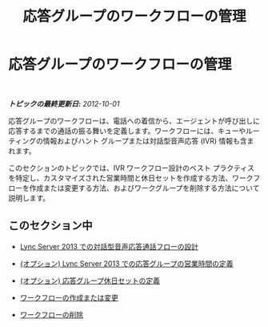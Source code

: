 ﻿---
title: 応答グループのワークフローの管理
TOCTitle: 応答グループのワークフローの管理
ms:assetid: 42cfccdd-2844-4875-b4e3-813e1df15f08
ms:mtpsurl: https://technet.microsoft.com/ja-jp/library/Gg520986(v=OCS.15)
ms:contentKeyID: 48271913
ms.date: 05/19/2016
mtps_version: v=OCS.15
ms.translationtype: HT
---

# 応答グループのワークフローの管理

 

_**トピックの最終更新日:** 2012-10-01_

応答グループのワークフローは、電話への着信から、エージェントが呼び出しに応答するまでの通話の振る舞いを定義します。ワークフローには、キューやルーティングの情報およびハント グループまたは対話型音声応答 (IVR) 情報も含まれます。

このセクションのトピックでは、IVR ワークフロー設計のベスト プラクティスを特定し、カスタマイズされた営業時間と休日セットを作成する方法、ワークフローを作成または変更する方法、およびワークグループを削除する方法について説明します。

## このセクション中

  - [Lync Server 2013 での対話型音声応答通話フローの設計](lync-server-2013-design-interactive-voice-response-call-flows.md)

  - [(オプション) Lync Server 2013 での応答グループの営業時間の定義](lync-server-2013-optional-define-response-group-business-hours.md)

  - [(オプション) 応答グループ休日セットの定義](lync-server-2013-optional-define-response-group-holiday-sets.md)

  - [ワークフローの作成または変更](lync-server-2013-create-or-modify-a-workflow.md)

  - [ワークフローの削除](lync-server-2013-delete-a-workflow.md)

